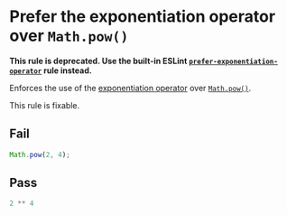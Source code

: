 # Prefer the exponentiation operator over `Math.pow()`

**This rule is deprecated. Use the built-in ESLint [`prefer-exponentiation-operator`](https://eslint.org/docs/rules/prefer-exponentiation-operator) rule instead.**

Enforces the use of the [exponentiation operator](http://2ality.com/2016/02/exponentiation-operator.html) over [`Math.pow()`](https://developer.mozilla.org/en-US/docs/Web/JavaScript/Reference/Global_Objects/Math/pow).

This rule is fixable.


## Fail

```js
Math.pow(2, 4);
```


## Pass

```js
2 ** 4
```
